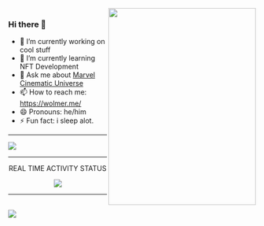 
 <img align="right" width="300" height="400" src="https://user-images.githubusercontent.com/81027593/156868913-04113191-2e06-4585-b42b-988ea7d3f8c3.jpg">
 
 ### Hi there 👋
- 🔭 I’m currently working on cool stuff
- 🌱 I’m currently learning NFT Development
- 💬 Ask me about [Marvel Cinematic Universe](https://www.marvel.com/)
- 📫 How to reach me: https://wolmer.me/
- 😄 Pronouns: he/him
- ⚡ Fun fact: i sleep alot. 

---


<img align="center" src="https://github-readme-stats.vercel.app/api?username=thewolmer&hide=stars,sprs,issues&count_private=true&show_icons=true&theme=dark">
 </p>
 
 ---
 
<p align="center"> REAL TIME ACTIVITY STATUS </p>
 <p align="center"> <img src="https://lanyard.cnrad.dev/api/932865250930360331?theme=DARK&animated=true&hideDiscrim=true&borderRadius=30px" /> </p>
 
 ---
 
 
<br>
 <img align="center" src="https://activity-graph.herokuapp.com/graph?username=thewolmer&theme=react-dark">



